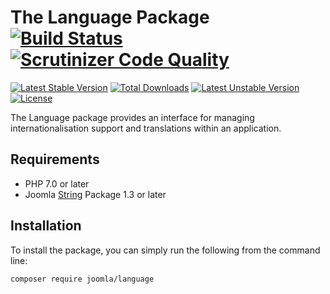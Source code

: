 # The Language Package [![Build Status](https://travis-ci.org/joomla-framework/language.png?branch=master)](https://travis-ci.org/joomla-framework/language) [![Scrutinizer Code Quality](https://scrutinizer-ci.com/g/joomla-framework/language/badges/quality-score.png?b=2.0-dev)](https://scrutinizer-ci.com/g/joomla-framework/language/?branch=2.0-dev)

[![Latest Stable Version](https://poser.pugx.org/joomla/language/v/stable)](https://packagist.org/packages/joomla/language)
[![Total Downloads](https://poser.pugx.org/joomla/language/downloads)](https://packagist.org/packages/joomla/language)
[![Latest Unstable Version](https://poser.pugx.org/joomla/language/v/unstable)](https://packagist.org/packages/joomla/language)
[![License](https://poser.pugx.org/joomla/language/license)](https://packagist.org/packages/joomla/language)

The Language package provides an interface for managing internationalisation support and translations within an application.

## Requirements

* PHP 7.0 or later
* Joomla [String](https://github.com/joomla-framework/string) Package 1.3 or later

## Installation

To install the package, you can simply run the following from the command line:
           
```sh
composer require joomla/language
```
